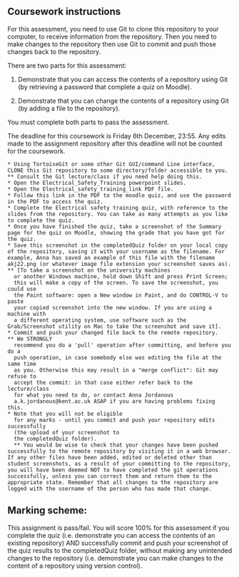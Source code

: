 Coursework instructions
-----------------------

For this assessment, you need to use Git to clone this repository to 
your computer, to receive information from the repository. Then you need 
to make changes to the repository then use Git to commit and push those 
changes back to the repository.

There are two parts for this assessment: 

1. Demonstrate that you can access the contents of a repository using Git (by 
retrieving a password that complete a quiz on Moodle).

2. Demonstrate that you can change the contents of a repository using 
Git (by adding a file to the repository).

You must complete both parts to pass the assessment.

The deadline for this coursework is Friday 6th December, 23:55. Any edits made to the assignment repository after this deadline will not be counted for the coursework. 


    * Using TortoiseGit or some other Git GUI/command Line interface, CLONE this Git repository to some directory/folder accessible to you. 
    ** Consult the Git lecture/class if you need help doing this.
    * Open the Electrical_Safety_Training powerpoint slides. 
    * Open the Electrical_safety_training_link PDF file.
    * Follow this link in the PDF to the moodle quiz, and use the password in the PDF to access the quiz.
    * Complete the Electrical safety training quiz, with reference to the slides from the repository. You can take as many attempts as you like to complete the quiz.
    * Once you have finished the quiz, take a screenshot of the Summary page for the quiz on Moodle, showing the grade that you have got for the quiz.
    * Save this screenshot in the completedQuiz folder on your local copy of the repository, saving it with your username as the filename. For example, Anna has saved an example of this file with the filename akj22.png (or whatever image file extension your screenshot saves as).  
    ** [To take a screenshot on the university machines 
      or another Windows machine, hold down Shift and press Print Screen; 
      this will make a copy of the screen. To save the screenshot, you could use 
      the Paint software: open a New window in Paint, and do CONTROL-V to paste 
      your copied screenshot into the new window. If you are using a machine with 
      a different operating system, use software such as the Grab/Screenshot utility on Mac to take the screenshot and save it].
    * Commit and push your changed file back to the remote repository. 
    ** We STRONGLY 
      recommend you do a 'pull' operation after committing, and before you do a 
      push operation, in case somebody else was editing the file at the same time 
      as you. Otherwise this may result in a "merge conflict": Git may refuse to 
      accept the commit: in that case either refer back to the lecture/class 
      for what you need to do, or contact Anna Jordanous 
      a.k.jordanous@kent.ac.uk ASAP if you are having problems fixing this. 
    * Note that you will not be eligible 
      for any marks - until you commit and push your repository edits successfully 
      (the upload of your screenshot to 
      the completedQuiz folder). 
      ** You would be wise to check that your changes have been pushed successfully to the remote repository by visiting it in a web browser. If any other files have been added, edited or deleted other than student screenshots, as a result of your committing to the repository, you will have been deemed NOT to have completed the git operations successfully, unless you can correct them and return them to the appropriate state. Remember that all changes to the repository are logged with the username of the person who has made that change.

Marking scheme:
----------------
This assignment is pass/fail. You will score 100% for this assessment if you complete the quiz (i.e. demonstrate you can access the contents of an existing repository) AND successfully commit and push your screenshot of the quiz results to the completedQuiz folder, without making any unintended changes to the repository (i.e. demonstrate you can make changes to the content of a repository using version control).

